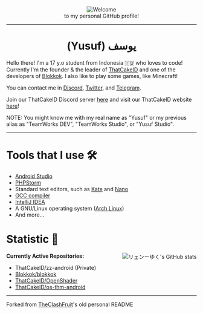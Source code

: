 <div align="center">
<img src="https://raw.githubusercontent.com/ryenyuku/ryenyuku/master/welcome-fire.gif" alt="Welcome" align="center">
</div>

<div align="center">
to my personal GitHub profile!
</div>

----------

<div dir="rtl" align="center">
<h1>يوسف (Yusuf)</h1>
</div>

Hello there! I'm a 17 y.o student from Indonesia 🇮🇩 who loves to code! Currently I'm the founder & the leader of [ThatCakeID](https://github.com/ThatCakeID) and one of the developers of [Blokkok](https://github.com/Blokkok).
I also like to play some games, like Minecraft!

You can contact me in [Discord](https://dsc.bio/ryenyuku), [Twitter](https://twitter.com/ryenyuku), and [Telegram](https://t.me/ryenyuku).

Join our ThatCakeID Discord server [here](https://discord.gg/tV5qQjcZhb) and visit our ThatCakeID website [here](https://thatcakeid.com)!

NOTE: You might know me with my real name as "Yusuf" or my previous alias as "TeamWorks DEV", "TeamWorks Studio", or "Yusuf Studio".

----------

<h1>Tools that I use 🛠️</h1>

- [Android Studio](https://developer.android.com/studio)
- [PHPStorm](https://www.jetbrains.com/phpstorm)
- Standard text editors, such as [Kate](https://kate-editor.org/) and [Nano](https://www.nano-editor.org)
- [GCC compiler](https://gcc.gnu.org/)
- [IntelliJ IDEA](https://www.jetbrains.com/idea)
- A GNU/Linux operating system ([Arch Linux](https://archlinux.org))
- And more...


<h1>Statistic 🏅</h1> <img alt="リェンーゆく's GitHub stats" src="https://github-readme-stats.vercel.app/api?username=ryenyuku&show_icons=true&count_private=true&bg_color=00000000&text_color=808080&hide_border=true" align="right">

**Currently Active Repositories:**
- ThatCakeID/zz-android (Private)
- [Blokkok/blokkok](https://github.com/Blokkok/blokkok)
- [ThatCakeID/OpenShader](https://github.com/ThatCakeID/OpenShader)
- [ThatCakeID/os-thm-android](https://github.com/ThatCakeID/os-thm-android)

----------

Forked from [TheClashFruit](https://github.com/TheClashFruit/TheClashFruit)'s old personal README

